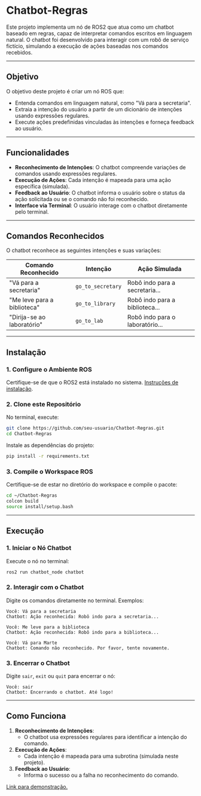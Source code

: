 # **Chatbot-Regras**

Este projeto implementa um nó de ROS2 que atua como um chatbot baseado em regras, capaz de interpretar comandos escritos em linguagem natural. O chatbot foi desenvolvido para interagir com um robô de serviço fictício, simulando a execução de ações baseadas nos comandos recebidos.

---

## **Objetivo**
O objetivo deste projeto é criar um nó ROS que:
- Entenda comandos em linguagem natural, como "Vá para a secretaria".
- Extraia a intenção do usuário a partir de um dicionário de intenções usando expressões regulares.
- Execute ações predefinidas vinculadas às intenções e forneça feedback ao usuário.

---

## **Funcionalidades**
- **Reconhecimento de Intenções**: O chatbot compreende variações de comandos usando expressões regulares.
- **Execução de Ações**: Cada intenção é mapeada para uma ação específica (simulada).
- **Feedback ao Usuário**: O chatbot informa o usuário sobre o status da ação solicitada ou se o comando não foi reconhecido.
- **Interface via Terminal**: O usuário interage com o chatbot diretamente pelo terminal.

---

## **Comandos Reconhecidos**

O chatbot reconhece as seguintes intenções e suas variações:

| Comando Reconhecido          | Intenção              | Ação Simulada                     |
|------------------------------|-----------------------|------------------------------------|
| "Vá para a secretaria"       | `go_to_secretary`     | Robô indo para a secretaria...     |
| "Me leve para a biblioteca"  | `go_to_library`       | Robô indo para a biblioteca...     |
| "Dirija-se ao laboratório"   | `go_to_lab`           | Robô indo para o laboratório...    |

---

## **Instalação**

### **1. Configure o Ambiente ROS**
Certifique-se de que o ROS2 está instalado no sistema. [Instruções de instalação](https://docs.ros.org/en/).

### **2. Clone este Repositório**
No terminal, execute:
```bash
git clone https://github.com/seu-usuario/Chatbot-Regras.git
cd Chatbot-Regras
```

Instale as dependências do projeto:
```bash
pip install -r requirements.txt
```

### **3. Compile o Workspace ROS**
Certifique-se de estar no diretório do workspace e compile o pacote:
```bash
cd ~/Chatbot-Regras
colcon build
source install/setup.bash
```

---

## **Execução**

### **1. Iniciar o Nó Chatbot**
Execute o nó no terminal:
```bash
ros2 run chatbot_node chatbot
```

### **2. Interagir com o Chatbot**
Digite os comandos diretamente no terminal. Exemplos:
```plaintext
Você: Vá para a secretaria
Chatbot: Ação reconhecida: Robô indo para a secretaria...

Você: Me leve para a biblioteca
Chatbot: Ação reconhecida: Robô indo para a biblioteca...

Você: Vá para Marte
Chatbot: Comando não reconhecido. Por favor, tente novamente.
```

### **3. Encerrar o Chatbot**
Digite `sair`, `exit` ou `quit` para encerrar o nó:
```plaintext
Você: sair
Chatbot: Encerrando o chatbot. Até logo!
```

---

## **Como Funciona**
1. **Reconhecimento de Intenções**:
   - O chatbot usa expressões regulares para identificar a intenção do comando.
2. **Execução de Ações**:
   - Cada intenção é mapeada para uma subrotina (simulada neste projeto).
3. **Feedback ao Usuário**:
   - Informa o sucesso ou a falha no reconhecimento do comando.

[Link para demonstração.]()
